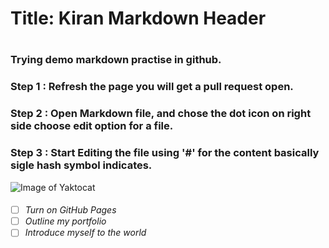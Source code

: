 # Title: Kiran Markdown Header <h1>
### Trying demo markdown practise in github.
### Step 1 : Refresh the page you will get a pull request open.
### Step 2 : Open Markdown file, and chose the dot icon on right side choose edit option for a file.
### Step 3 : Start Editing the file using '#' for the content basically sigle hash symbol indicates.
![Image of Yaktocat](https://octodex.github.com/images/yaktocat.png) <h6>

- [ ] Turn on GitHub Pages
- [ ] Outline my portfolio
- [ ] Introduce myself to the world
